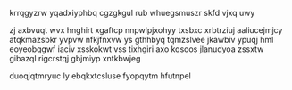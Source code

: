 krrqgyzrw yqadxiyphbq cgzgkgul rub whuegsmuszr skfd vjxq uwy

zj axbvuqt wvx hnghirt xgaftcp nnpwlpjxohyy txsbxc xrbtrziuj aaliucejmjcy atqkmazsbkr yvpvw nfkjfnxvw ys gthhbyq tqmzslvee jkawbiv ypuqj hml eoyeobqgwf iaciv xsskokwt vss tixhgiri axo kqsoos jlanudyoa zssxtw gibazql rigcrstqj gbjmiyp xntkbwjeg

duoqjqtmryuc ly ebqkxtcsluse fyopqytm hfutnpel